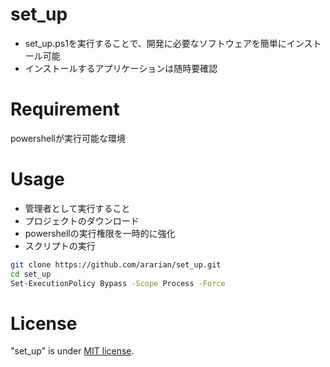 # set_up
* set_up.ps1を実行することで、開発に必要なソフトウェアを簡単にインストール可能
* インストールするアプリケーションは随時要確認

# Requirement
powershellが実行可能な環境

# Usage
* 管理者として実行すること
* プロジェクトのダウンロード
* powershellの実行権限を一時的に強化
* スクリプトの実行

```bash
git clone https://github.com/ararian/set_up.git
cd set_up
Set-ExecutionPolicy Bypass -Scope Process -Force

```

# License
"set_up" is under [MIT license](https://en.wikipedia.org/wiki/MIT_License).
